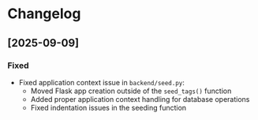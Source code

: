 # Changelog

## [2025-09-09]

### Fixed
- Fixed application context issue in `backend/seed.py`:
  - Moved Flask app creation outside of the `seed_tags()` function
  - Added proper application context handling for database operations
  - Fixed indentation issues in the seeding function
